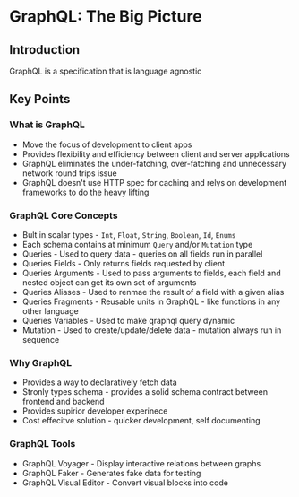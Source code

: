 # GraphQL: The Big Picture

## Introduction

GraphQL is a specification that is language agnostic

## Key Points

### What is GraphQL

- Move the focus of development to client apps
- Provides flexibility and efficiency between client and server applications
- GraphQL eliminates the under-fatching, over-fatching and unnecessary network round trips issue
- GraphQL doesn't use HTTP spec for caching and relys on development frameworks to do the heavy lifting

### GraphQL Core Concepts

- Bult in scalar types - `Int`, `Float`, `String`, `Boolean`, `Id`, `Enums`
- Each schema contains at minimum `Query` and/or `Mutation` type
- Queries - Used to query data - queries on all fields run in parallel
- Queries Fields - Only returns fields requested by client
- Queries Arguments - Used to pass arguments to fields, each field and nested object can get its own set of arguments
- Queries Aliases - Used to renmae the result of a field with a given alias
- Queries Fragments - Reusable units in GraphQL - like functions in any other language
- Queries Variables - Used to make qraphql query dynamic
- Mutation - Used to create/update/delete data - mutation always run in sequence

### Why GraphQL

- Provides a way to declaratively fetch data
- Stronly types schema - provides a solid schema contract between frontend and backend
- Provides supirior developer experinece
- Cost effecitve solution - quicker development, self documenting

### GraphQL Tools

- GraphQL Voyager - Display interactive relations between graphs
- GraphQL Faker - Generates fake data for testing
- GraphQL Visual Editor - Convert visual blocks into code
